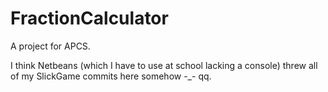 FractionCalculator
==================

A project for APCS.

I think Netbeans (which I have to use at school lacking a console) threw all of my SlickGame commits here somehow -_- qq.

